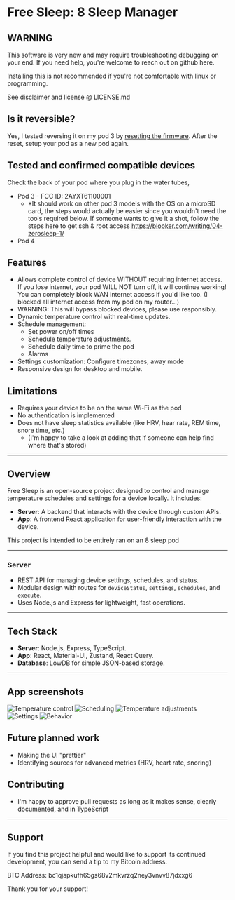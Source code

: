 # Free Sleep: 8 Sleep Manager

## WARNING
This software is very new and may require troubleshooting debugging on your end. If you need help, you're welcome to reach out on github here.

Installing this is not recommended if you're not comfortable with linux or programming.

See disclaimer and license @ LICENSE.md


## Is it reversible?
Yes, I tested reversing it on my pod 3 by  [resetting the firmware](docs/pod_3_teardown/10_firmware_reset.jpeg). After the reset, setup your pod as a new pod again.


## Tested and confirmed compatible devices
Check the back of your pod where you plug in the water tubes, 
- Pod 3 - FCC ID: 2AYXT61100001
  - *It should work on other pod 3 models with the OS on a microSD card, the steps would actually be easier since you wouldn't need the tools required below. If someone wants to give it a shot, follow the steps here to get ssh & root access https://blopker.com/writing/04-zerosleep-1/
- Pod 4


## Features
- Allows complete control of device WITHOUT requiring internet access. If you lose internet, your pod WILL NOT turn off, it will continue working! You can completely block WAN internet access if you'd like too. (I blocked all internet access from my pod on my router...)
- WARNING: This will bypass blocked devices, please use responsibly.
- Dynamic temperature control with real-time updates.
- Schedule management: 
  - Set power on/off times 
  - Schedule temperature adjustments.
  - Schedule daily time to prime the pod
  - Alarms
- Settings customization: Configure timezones, away mode
- Responsive design for desktop and mobile.

## Limitations
- Requires your device to be on the same Wi-Fi as the pod
- No authentication is implemented
- Does not have sleep statistics available (like HRV, hear rate, REM time, snore time, etc.)
  - (I'm happy to take a look at adding that if someone can help find where that's stored)

--- 

## Overview
Free Sleep is an open-source project designed to control and manage temperature schedules and settings for a device locally. It includes:
- **Server**: A backend that interacts with the device through custom APIs.
- **App**: A frontend React application for user-friendly interaction with the device.

This project is intended to be entirely ran on an 8 sleep pod

---

### **Server**
- REST API for managing device settings, schedules, and status.
- Modular design with routes for `deviceStatus`, `settings`, `schedules`, and `execute`.
- Uses Node.js and Express for lightweight, fast operations.

---

## Tech Stack
- **Server**: Node.js, Express, TypeScript.
- **App**: React, Material-UI, Zustand, React Query.
- **Database**: LowDB for simple JSON-based storage.

---

## App screenshots

![Temperature control](docs/temperature.png)
![Scheduling](docs/scheduling.png)
![Temperature adjustments](docs/temp_adjustments.png)
![Settings](docs/settings.png)
![Behavior](docs/free_sleep.gif)

## Future planned work
- Making the UI "prettier"
- Identifying sources for advanced metrics (HRV, heart rate, snoring)


## Contributing

- I'm happy to approve pull requests as long as it makes sense, clearly documented, and in TypeScript

---

## Support

If you find this project helpful and would like to support its continued development, you can send a tip to my Bitcoin address.   

BTC Address:
bc1qjapkufh65gs68v2mkvrzq2ney3vnvv87jdxxg6

Thank you for your support!
